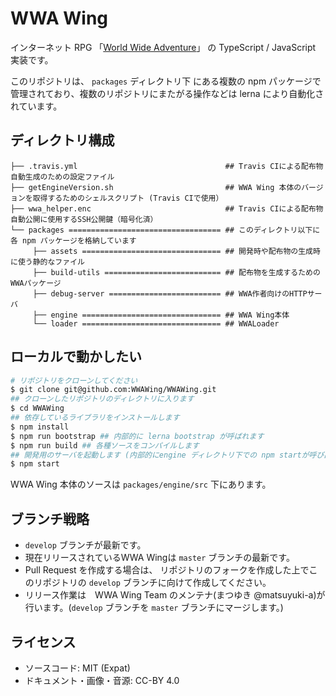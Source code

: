 # WWA Wing
インターネット RPG 「[World Wide Adventure](http://wwajp.com/)」 の TypeScript / JavaScript 実装です。

このリポジトリは、 `packages` ディレクトリ下 にある複数の npm パッケージで管理されており、複数のリポジトリにまたがる操作などは lerna により自動化されています。

## ディレクトリ構成
```
├── .travis.yml                                 ## Travis CIによる配布物自動生成のための設定ファイル
├── getEngineVersion.sh                         ## WWA Wing 本体のバージョンを取得するためのシェルスクリプト (Travis CIで使用）
├── wwa_helper.enc                              ## Travis CIによる配布物自動公開に使用するSSH公開鍵（暗号化済）
└── packages ================================== ## このディレクトリ以下に各 npm パッケージを格納しています
     ├── assets =============================== ## 開発時や配布物の生成時に使う静的なファイル
     ├── build-utils ========================== ## 配布物を生成するためのWWAパッケージ
     ├── debug-server ========================= ## WWA作者向けのHTTPサーバ
     ├── engine =============================== ## WWA Wing本体
     └── loader =============================== ## WWALoader
```

## ローカルで動かしたい
``` sh
# リポジトリをクローンしてください
$ git clone git@github.com:WWAWing/WWAWing.git
## クローンしたリポジトリのディレクトリに入ります
$ cd WWAWing
## 依存しているライブラリをインストールします
$ npm install
$ npm run bootstrap ## 内部的に lerna bootstrap が呼ばれます
$ npm run build ## 各種ソースをコンパイルします
## 開発用のサーバを起動します (内部的にengine ディレクトリ下での npm startが呼び出されます。)
$ npm start
```

WWA Wing 本体のソースは `packages/engine/src` 下にあります。

## ブランチ戦略
- `develop` ブランチが最新です。
- 現在リリースされているWWA Wingは `master` ブランチの最新です。
- Pull Request を作成する場合は、 リポジトリのフォークを作成した上でこのリポジトリの `develop` ブランチに向けて作成してください。
- リリース作業は　WWA Wing Team のメンテナ(まつゆき @matsuyuki-a)が行います。(`develop` ブランチを `master` ブランチにマージします。)

## ライセンス
- ソースコード: MIT (Expat) 
- ドキュメント・画像・音源: CC-BY 4.0
